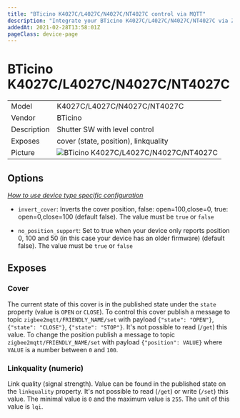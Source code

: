 ```yaml
---
title: "BTicino K4027C/L4027C/N4027C/NT4027C control via MQTT"
description: "Integrate your BTicino K4027C/L4027C/N4027C/NT4027C via Zigbee2MQTT with whatever smart home infrastructure you are using without the vendor's bridge or gateway."
addedAt: 2021-02-28T13:58:01Z
pageClass: device-page
---
```


<!-- !!!! -->
<!-- ATTENTION: This file is auto-generated through docgen! -->
<!-- You can only edit the "Notes"-Section between the two comment lines "Notes BEGIN" and "Notes END". -->
<!-- Do not use h1 or h2 heading within "## Notes"-Section. -->
<!-- !!!! -->

# BTicino K4027C/L4027C/N4027C/NT4027C

|     |     |
|-----|-----|
| Model | K4027C/L4027C/N4027C/NT4027C  |
| Vendor  | BTicino  |
| Description | Shutter SW with level control |
| Exposes | cover (state, position), linkquality |
| Picture | ![BTicino K4027C/L4027C/N4027C/NT4027C](https://www.zigbee2mqtt.io/images/devices/K4027C-L4027C-N4027C-NT4027C.jpg) |


<!-- Notes BEGIN: You can edit here. Add "## Notes" headline if not already present. -->


<!-- Notes END: Do not edit below this line -->


## Options
*[How to use device type specific configuration](../zigbee2mqtt.io/docs/guide/configuration/devices-groups.md#specific-device-options)*

* `invert_cover`: Inverts the cover position, false: open=100,close=0, true: open=0,close=100 (default false). The value must be `true` or `false`

* `no_position_support`: Set to true when your device only reports position 0, 100 and 50 (in this case your device has an older firmware) (default false). The value must be `true` or `false`


## Exposes

### Cover 
The current state of this cover is in the published state under the `state` property (value is `OPEN` or `CLOSE`).
To control this cover publish a message to topic `zigbee2mqtt/FRIENDLY_NAME/set` with payload `{"state": "OPEN"}`, `{"state": "CLOSE"}`, `{"state": "STOP"}`.
It's not possible to read (`/get`) this value.
To change the position publish a message to topic `zigbee2mqtt/FRIENDLY_NAME/set` with payload `{"position": VALUE}` where `VALUE` is a number between `0` and `100`.

### Linkquality (numeric)
Link quality (signal strength).
Value can be found in the published state on the `linkquality` property.
It's not possible to read (`/get`) or write (`/set`) this value.
The minimal value is `0` and the maximum value is `255`.
The unit of this value is `lqi`.

